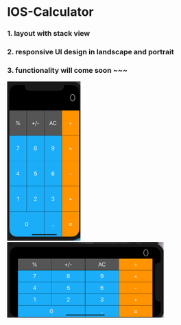 # IOS-Calculator
### 1. layout with stack view
### 2. responsive UI design in landscape and portrait
### 3. functionality will come soon ~~~

<img src="cover1.png" width="171" height="370.5" >
<img src="cover2.png" width="365" height="176" >
